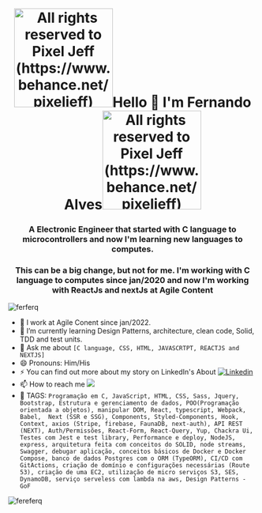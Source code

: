 
<h1 align="center"><img width="200px" src="https://s.yimg.com/ny/api/res/1.2/8evi7iTadU2h7toy2pFF8A--/YXBwaWQ9aGlnaGxhbmRlcjt3PTY0MA--/https://media.zenfs.com/pt-br/canal_tech_990/32e2e79cb01a2d286b347dddfe7328ef" alt="All rights reserved to Pixel Jeff (https://www.behance.net/pixeljeff)" />Hello 👋 I'm Fernando Alves<img width="200px" src="https://s.yimg.com/ny/api/res/1.2/8evi7iTadU2h7toy2pFF8A--/YXBwaWQ9aGlnaGxhbmRlcjt3PTY0MA--/https://media.zenfs.com/pt-br/canal_tech_990/32e2e79cb01a2d286b347dddfe7328ef" alt="All rights reserved to Pixel Jeff (https://www.behance.net/pixeljeff)" /></h1>

<h3 align="center">A Electronic Engineer that started with C language to microcontrollers and now I'm learning new languages to computes.</h3>
<h3 align="center">This can be a big change, but not for me. I'm working with C language to computes since jan/2020 and now I'm working with ReactJs and nextJs at Agile Content</h3>
<p align="left"> <img src="https://komarev.com/ghpvc/?username=ferferq" alt="ferferq" /> </p>

 - 🔭 I work at Agile Conent since jan/2022.
 - 🌱 I’m currently learning Design Patterns, architecture, clean code, Solid, TDD and test units. 
 - 💬 Ask me about `[C language, CSS, HTML, JAVASCRTPT, REACTJS and NEXTJS]`
 - 😄 Pronouns: Him/His
 - ⚡ You can find out more about my story on LinkedIn's About [![Linkedin](https://img.shields.io/badge/-LinkedIn-060606?style=flat&labelColor=0D0D0D&logo=Linkedin&Color=white)](https://www.linkedin.com/in/fernando-alves-martins-788390131/)
 - 📫 How to reach me <a href = "mailto:fernandoalvesq@gmail.com"><img src="https://img.shields.io/badge/Gmail-D14836?style=for-the-badge&logo=gmail&logoColor=white" target="_blank"></a>
 - 👯 TAGS:
 `
Programação em C, JavaScript, HTML, CSS, Sass, Jquery, Bootstrap, Estrutura e gerenciamento de dados, POO(Programação orientada a objetos), manipular DOM, React, typescript, Webpack, Babel,  Next (SSR e SSG), Components, Styled-Components, Hook, Context, axios (Stripe, firebase, FaunaDB, next-auth), API REST (NEXT), Auth/Permissões, React-Form, React-Query, Yup, Chackra Ui,  Testes com Jest e test library, Performance e deploy, NodeJS, express, arquitetura feita com conceitos do SOLID, node streams, Swagger, debugar aplicação, conceitos básicos de Docker e Docker Compose, banco de dados Postgres com o ORM (TypeORM), CI/CD com GitActions, criação de domínio e configurações necessárias (Route 53), criação de uma EC2, utilização de micro serviços S3, SES, DynamoDB, serviço serveless com lambda na aws, Design Patterns - GoF
 `

<img src="https://github-readme-stats.vercel.app/api?username=ferferq&show_icons=true" alt="fereferq"/> 




<!--
**ferferq/ferferq** is a ✨ _special_ ✨ repository because its `README.md` (this file) appears on your GitHub profile.

Here are some ideas to get you started:

- 🔭 I’m currently working on ...
- 🌱 I’m currently learning ...
- 👯 I’m looking to collaborate on ...
- 🤔 I’m looking for help with ...
- 💬 Ask me about ...
- 📫 How to reach me: ...
- 😄 Pronouns: ...
- ⚡ Fun fact: ...
-->
